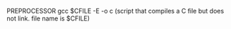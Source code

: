 PREPROCESSOR
gcc $CFILE -E -o c (script that compiles a C file but does not link. file name is $CFILE)
